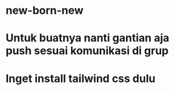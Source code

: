 # new-born-new
# Untuk buatnya nanti gantian aja push sesuai komunikasi di grup
# Inget install tailwind css dulu
